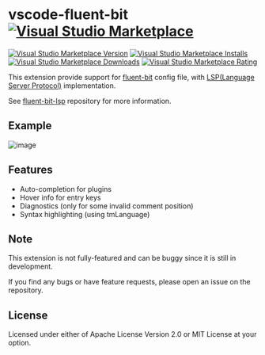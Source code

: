 # vscode-fluent-bit [![Visual Studio Marketplace](https://img.shields.io/badge/-Marketplace-007ACC?logo=visual%20studio%20code&logoColor=ffffff)](https://marketplace.visualstudio.com/items?itemName=sh-cho.vscode-fluent-bit)

[![Visual Studio Marketplace Version](https://img.shields.io/visual-studio-marketplace/v/sh-cho.vscode-fluent-bit)](https://marketplace.visualstudio.com/items?itemName=sh-cho.vscode-fluent-bit)
[![Visual Studio Marketplace Installs](https://img.shields.io/visual-studio-marketplace/i/sh-cho.vscode-fluent-bit)](https://marketplace.visualstudio.com/items?itemName=sh-cho.vscode-fluent-bit)
[![Visual Studio Marketplace Downloads](https://img.shields.io/visual-studio-marketplace/d/sh-cho.vscode-fluent-bit)](https://marketplace.visualstudio.com/items?itemName=sh-cho.vscode-fluent-bit)
[![Visual Studio Marketplace Rating](https://img.shields.io/visual-studio-marketplace/r/sh-cho.vscode-fluent-bit)](https://marketplace.visualstudio.com/items?itemName=sh-cho.vscode-fluent-bit&ssr=false#review-details)

This extension provide support for [fluent-bit](https://fluentbit.io/) config file, with [LSP(Language Server Protocol)](https://microsoft.github.io/language-server-protocol/) implementation.

See [fluent-bit-lsp](https://github.com/sh-cho/fluent-bit-lsp) repository for more information.

## Example
![image](https://github.com/user-attachments/assets/fe0cd183-2b73-40ca-8b0a-b9e10cb442f5)

## Features
- Auto-completion for plugins
- Hover info for entry keys
- Diagnostics (only for some invalid comment position)
- Syntax highlighting (using tmLanguage)

## Note
This extension is not fully-featured and can be buggy since it is still in development.

If you find any bugs or have feature requests, please open an issue on the repository.

## License
Licensed under either of Apache License Version 2.0 or MIT License at your option.
